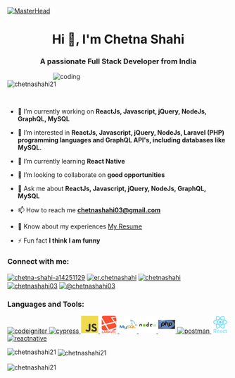 [![MasterHead](https://wanderin.dev/wp-content/uploads/2019/12/crop-0-0-1170-390-0-about-cover.png)](https://chetnashahi123.github.io)
<h1 align="center">Hi 👋, I'm Chetna Shahi</h1>
<h3 align="center">A passionate Full Stack Developer from India</h3>
<img align="right" alt="coding" width="400" src="https://i.pinimg.com/originals/26/cd/60/26cd609483e5dd157bf4dbe279ad6fbe.gif"> 

<p align="left"> <img src="https://komarev.com/ghpvc/?username=chetnashahi21&label=Profile%20views&color=0e75b6&style=flat" alt="chetnashahi21" /> </p>
<p align="left"> <a href="https://twitter.com/" target="blank"><img src="https://img.shields.io/twitter/follow/?logo=twitter&style=for-the-badge" alt="" /></a> </p>

- 🔭 I’m currently working on **ReactJs, Javascript, jQuery, NodeJs, GraphQL, MySQL**

- 👀 I’m interested in **ReactJs, Javascript, jQuery, NodeJs, Laravel (PHP) programming languages and GraphQL API's, including databases like MySQL.**

- 🌱 I’m currently learning **React Native**

- 👯 I’m looking to collaborate on **good opportunities**

<!--- - 👨‍💻 All of my projects are available at [abc](abc) --->

- 💬 Ask me about **ReactJs, Javascript, jQuery, NodeJs, GraphQL, MySQL**

- 📫 How to reach me **chetnashahi03@gmail.com**

- 📄 Know about my experiences [My Resume](https://drive.google.com/file/d/1wpelXoWIhnqLJe8itEyC2hZLzIIYntAb/view)

- ⚡ Fun fact **I think I am funny**

<h3 align="left">Connect with me:</h3>
<p align="left">
<a href="https://linkedin.com/in/chetna-shahi-a14251129" target="blank"><img align="center" src="https://raw.githubusercontent.com/rahuldkjain/github-profile-readme-generator/master/src/images/icons/Social/linked-in-alt.svg" alt="chetna-shahi-a14251129" height="30" width="40" /></a>
<a href="https://instagram.com/er.chetnashahi" target="blank"><img align="center" src="https://raw.githubusercontent.com/rahuldkjain/github-profile-readme-generator/master/src/images/icons/Social/instagram.svg" alt="er.chetnashahi" height="30" width="40" /></a>
<a href="https://www.hackerrank.com/chetnashahi" target="blank"><img align="center" src="https://raw.githubusercontent.com/rahuldkjain/github-profile-readme-generator/master/src/images/icons/Social/hackerrank.svg" alt="chetnashahi" height="30" width="40" /></a>
<a href="https://www.leetcode.com/chetnashahi03" target="blank"><img align="center" src="https://raw.githubusercontent.com/rahuldkjain/github-profile-readme-generator/master/src/images/icons/Social/leet-code.svg" alt="chetnashahi03" height="30" width="40" /></a>
<a href="https://www.hackerearth.com/@chetnashahi03" target="blank"><img align="center" src="https://raw.githubusercontent.com/rahuldkjain/github-profile-readme-generator/master/src/images/icons/Social/hackerearth.svg" alt="@chetnashahi03" height="30" width="40" /></a>
</p>

<h3 align="left">Languages and Tools:</h3>
<p align="left"> <a href="https://codeigniter.com" target="_blank" rel="noreferrer"> <img src="https://cdn.worldvectorlogo.com/logos/codeigniter.svg" alt="codeigniter" width="40" height="40"/> </a> <a href="https://www.cypress.io" target="_blank" rel="noreferrer"> <img src="https://raw.githubusercontent.com/simple-icons/simple-icons/6e46ec1fc23b60c8fd0d2f2ff46db82e16dbd75f/icons/cypress.svg" alt="cypress" width="40" height="40"/> </a> <a href="https://developer.mozilla.org/en-US/docs/Web/JavaScript" target="_blank" rel="noreferrer"> <img src="https://raw.githubusercontent.com/devicons/devicon/master/icons/javascript/javascript-original.svg" alt="javascript" width="40" height="40"/> </a> <a href="https://laravel.com/" target="_blank" rel="noreferrer"> <img src="https://raw.githubusercontent.com/devicons/devicon/master/icons/laravel/laravel-plain-wordmark.svg" alt="laravel" width="40" height="40"/> </a> <a href="https://www.mysql.com/" target="_blank" rel="noreferrer"> <img src="https://raw.githubusercontent.com/devicons/devicon/master/icons/mysql/mysql-original-wordmark.svg" alt="mysql" width="40" height="40"/> </a> <a href="https://nodejs.org" target="_blank" rel="noreferrer"> <img src="https://raw.githubusercontent.com/devicons/devicon/master/icons/nodejs/nodejs-original-wordmark.svg" alt="nodejs" width="40" height="40"/> </a> <a href="https://www.php.net" target="_blank" rel="noreferrer"> <img src="https://raw.githubusercontent.com/devicons/devicon/master/icons/php/php-original.svg" alt="php" width="40" height="40"/> </a> <a href="https://postman.com" target="_blank" rel="noreferrer"> <img src="https://www.vectorlogo.zone/logos/getpostman/getpostman-icon.svg" alt="postman" width="40" height="40"/> </a> <a href="https://reactjs.org/" target="_blank" rel="noreferrer"> <img src="https://raw.githubusercontent.com/devicons/devicon/master/icons/react/react-original-wordmark.svg" alt="react" width="40" height="40"/> </a> <a href="https://reactnative.dev/" target="_blank" rel="noreferrer"> <img src="https://reactnative.dev/img/header_logo.svg" alt="reactnative" width="40" height="40"/> </a> </p>

<p><img align="left" src="https://github-readme-stats.vercel.app/api/top-langs?username=chetnashahi21&show_icons=true&locale=en&layout=compact" alt="chetnashahi21" data-canonical-src="https://github-readme-stats.vercel.app/api/top-langs?username=chetnashahi21&amp;show_icons=true&amp;locale=en&amp;layout=compact" style="max-width: 100%;" /></p>


<p>&nbsp;<img align="center" src="https://github-readme-stats.vercel.app/api?username=chetnashahi21&show_icons=true&locale=en" alt="chetnashahi21" /></p>

<p><img align="center" src="https://github-readme-streak-stats.herokuapp.com/?user=chetnashahi21&" alt="chetnashahi21" /></p>


<!---
chetnashahi21/chetnashahi21 is a ✨ special ✨ repository because its `README.md` (this file) appears on your GitHub profile.
You can click the Preview link to take a look at your changes.

 <!--- <p align="left"> <a href="https://github.com/ryo-ma/github-profile-trophy"><img src="https://github-profile-trophy.vercel.app/?username=chetnashahi21" alt="chetnashahi21" /></a> </p> 
https://images.techopedia.com/images/uploads/istock-1173805290.jpeg?w=1050&h=360&mode=max?max-width=100%;&quality=70&scale=both
https://i.pinimg.com/originals/4c/d6/ea/4cd6eaa599851725aa5a195d162fb20d.gif

--->

